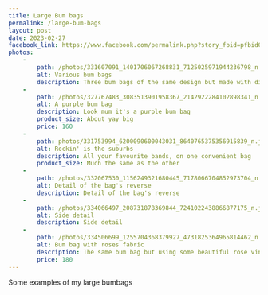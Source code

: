 ```yaml
---
title: Large Bum bags
permalink: /large-bum-bags
layout: post
date: 2023-02-27
facebook_link: https://www.facebook.com/permalink.php?story_fbid=pfbid0xsA8bswX3W5KyxksBgqhGPWB1YcKdiCMoqjEgzjTqHjNtZsNDikKRGU44mq9Ri55l&id=100064715174378
photos:
    -
        path: /photos/331607091_1401706067268831_7125025971944236798_n.jpg
        alt: Various bum bags
        description: Three bum bags of the same design but made with different materials
    -
        path: /photos/327767483_3083513901958367_2142922284102898341_n.jpg
        alt: A purple bum bag
        description: Look mum it's a purple bum bag
        product_size: About yay big
        price: 160
    -
        path: photos/331753994_6200090600043031_8640765375356915839_n.jpg
        alt: Rockin' is the suburbs
        description: All your favourite bands, on one convenient bag
        product_size: Much the same as the other
    -
        path: /photos/332067530_1156249321680445_7178066704852973704_n.jpg
        alt: Detail of the bag's reverse
        description: Detail of the bag's reverse
    -
        path: /photos/334066497_208731878369844_7241022438866877175_n.jpg
        alt: Side detail
        description: Side detail
    -
        path: /photos/334506699_1255704368379927_4731825364965814462_n.jpg
        alt: Bum bag with roses fabric
        description: The same bum bag but using some beautiful rose vinyl material
        price: 180
---
```


Some examples of my large bumbags